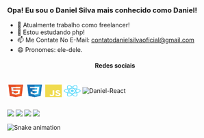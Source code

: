 ### Opa! Eu sou o Daniel Silva mais conhecido como Daniel!

- 🔭 Atualmente trabalho como freelancer!
- 🌱 Estou estudando php!
- 📫 Me Contate No E-Mail: contatodanielsilvaoficial@gmail.com
- 😄 Pronomes: ele-dele.

<div align="center">
  <h4>Redes sociais</h4>
</div>
  
  <div style="display: inline_block"><br>
  <img align="center" alt="Daniel-HTML" height="30" width="40" src="https://raw.githubusercontent.com/devicons/devicon/master/icons/html5/html5-original.svg">
  <img align="center" alt="Daniel-CSS" height="30" width="40" src="https://raw.githubusercontent.com/devicons/devicon/master/icons/css3/css3-original.svg">
  <img align="center" alt="Daniel-Js" height="30" width="40" src="https://raw.githubusercontent.com/devicons/devicon/master/icons/javascript/javascript-plain.svg">
  <img align="center" alt="Daniel-React" height="30" width="40" src="https://raw.githubusercontent.com/devicons/devicon/master/icons/react/react-original.svg">
  <img align="center" alt="Daniel-React" height="30" width="40" src="https://bit.ly/3ziZa9O">
</div>
  
  ##
  
  <div> 
  <a href="https://www.youtube.com/channel/UC4zocaahPTXDQEnm4IusWOQ" target="_blank"><img src="https://img.shields.io/badge/YouTube-FF0000?style=for-the-badge&logo=youtube&logoColor=white" target="_blank"></a>
  <a href="https://www.instagram.com/daniel.devl/" target="_blank"><img src="https://img.shields.io/badge/-Instagram-%23E4405F?style=for-the-badge&logo=instagram&logoColor=white" target="_blank"></a>
 <a href="https://discord.gg/n8MreSR68p" target="_blank"><img src="https://img.shields.io/badge/Discord-7289DA?style=for-the-badge&logo=discord&logoColor=white" target="_blank"></a> 
  <a href ="mailto:contatodanielsilvaoficial@gmail.com"><img src="https://img.shields.io/badge/-Gmail-%23333?style=for-the-badge&logo=email&logoColor=white" target="_blank"></a>
  
  ![Snake animation](https://github.com/Gabzdeveloper/Gabzdeveloper/blob/output/github-contribution-grid-snake.svg)
 
</div>
